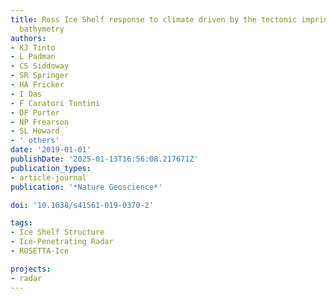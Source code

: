 ```yaml
---
title: Ross Ice Shelf response to climate driven by the tectonic imprint on seafloor
  bathymetry
authors:
- KJ Tinto
- L Padman
- CS Siddoway
- SR Springer
- HA Fricker
- I Das
- F Caratori Tontini
- DF Porter
- NP Frearson
- SL Howard
- ' others'
date: '2019-01-01'
publishDate: '2025-01-13T16:56:08.217671Z'
publication_types:
- article-journal
publication: '*Nature Geoscience*'

doi: '10.1038/s41561-019-0370-2'

tags:
- Ice Shelf Structure
- Ice-Penetrating Radar
- ROSETTA-Ice

projects:
- radar
---
```

